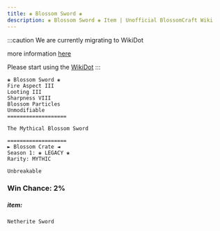 ```yaml
---
title: ❀ Blossom Sword ❀
description: ❀ Blossom Sword ❀ Item | Unofficial BlossomCraft Wiki
---
```

:::caution
We are currently migrating to WikiDot

more information [here](/starter/home/)

Please start using the [WikiDot](https://unofficialblossomcraftwiki.wikidot.com/)
:::

```
❀ Blossom Sword ❀
Fire Aspect III
Looting III
Sharpness VIII
Blossom Particles
Unmodifiable
===================

The Mythical Blossom Sword

===================
► Blossom Crate ◄
Season 1: ❀ LEGACY ❀
Rarity: MYTHIC

Unbreakable
```
### Win Chance: 2%

##### item:
`Netherite Sword`